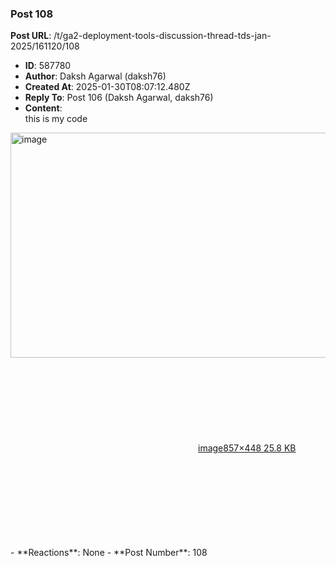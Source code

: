 ### Post 108
**Post URL**: /t/ga2-deployment-tools-discussion-thread-tds-jan-2025/161120/108
- **ID**: 587780
- **Author**: Daksh Agarwal (daksh76)
- **Created At**: 2025-01-30T08:07:12.480Z
- **Reply To**: Post 106 (Daksh Agarwal, daksh76)
- **Content**:  
  this is my code<br>
<div class="lightbox-wrapper"><a class="lightbox" href="https://europe1.discourse-cdn.com/flex013/uploads/iitm/original/3X/f/c/fc7fc0e740f20529893d590ba863d7df9b943ac0.png" data-download-href="/uploads/short-url/A1I23IFTO0e9CDtcwYljSvQPQFW.png?dl=1" title="image" rel="noopener nofollow ugc"><img src="https://europe1.discourse-cdn.com/flex013/uploads/iitm/original/3X/f/c/fc7fc0e740f20529893d590ba863d7df9b943ac0.png" alt="image" data-base62-sha1="A1I23IFTO0e9CDtcwYljSvQPQFW" width="690" height="360" data-dominant-color="303030"><div class="meta"><svg class="fa d-icon d-icon-far-image svg-icon" aria-hidden="true"><use href="#far-image"></use></svg><span class="filename">image</span><span class="informations">857×448 25.8 KB</span><svg class="fa d-icon d-icon-discourse-expand svg-icon" aria-hidden="true"><use href="#discourse-expand"></use></svg></div></a></div>
- **Reactions**: None
- **Post Number**: 108

